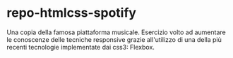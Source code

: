 # repo-htmlcss-spotify
Una copia della famosa piattaforma musicale. Esercizio volto ad aumentare le conoscenze delle tecniche responsive grazie
all'utilizzo di una della più recenti tecnologie implementate dai css3: Flexbox.
